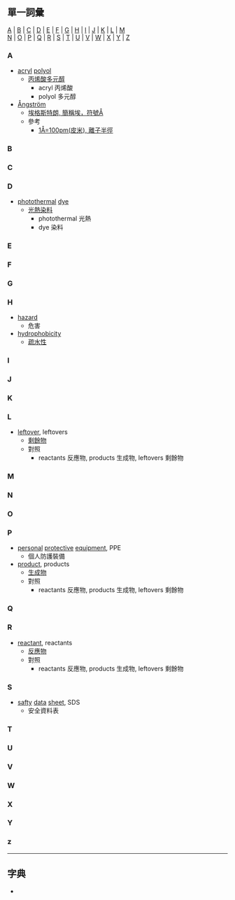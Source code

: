 ## 單一詞彙
[A](#A) | [B](#B) | [C](#C) | [D](#D) | [E](#E) | [F](#F) | [G](#G) | [H](#H) | [I](#I) | [J](#J) | [K](#K) | [L](#L) | [M](#M)<br>
 [N](#N) | [O](#O) | [P](#P) | [Q](#Q) | [R](#R) | [S](#S) | [T](#T) | [U](#U) | [V](#V) | [W](#W) | [X](#X) | [Y](#Y) | [Z](#Z)

### A
- [acryl](https://tw.dictionary.search.yahoo.com/search?p=acryl) [polyol](https://tw.dictionary.search.yahoo.com/search?p=polyol)
  - [丙烯酸多元醇](https://auto.ltn.com.tw/news/20999/7)
    - acryl 丙烯酸
    - polyol 多元醇
- [Ångström](https://tw.dictionary.search.yahoo.com/search?p=Ångström)
  - [埃格斯特朗, 簡稱埃，符號Å](https://zh.wikipedia.org/zh-tw/%E5%9F%83%E6%A0%BC%E6%96%AF%E7%89%B9%E6%9C%97)
  - 參考
    - [1Å=100pm(皮米), 離子半徑](https://zh.wikipedia.org/zh-tw/%E7%A6%BB%E5%AD%90%E5%8D%8A%E5%BE%84)
  
### B


### C


### D
- [photothermal](https://tw.dictionary.search.yahoo.com/search?p=photothermal) [dye](https://tw.dictionary.search.yahoo.com/search?p=dye)
  - [光熱染料](https://auto.ltn.com.tw/news/20999/7)
    - photothermal 光熱
    - dye 染料

### E


### F


### G


### H
- [hazard](https://tw.dictionary.search.yahoo.com/search?p=hazard)
  - 危害
- [hydrophobicity](https://tw.dictionary.search.yahoo.com/search?p=hydrophobicity)
  - [疏水性](https://zh.wikipedia.org/zh-tw/%E7%96%8F%E6%B0%B4%E6%80%A7)


### I



### J


### K


### L
- [leftover](https://tw.dictionary.search.yahoo.com/search?p=leftover), leftovers
  - [剩餘物](https://phet.colorado.edu/zh_TW/simulations/reactants-products-and-leftovers)
  - 對照
    - reactants 反應物, products 生成物, leftovers 剩餘物

### M


### N


### O


### P
- [personal](https://tw.dictionary.search.yahoo.com/search?p=personal) [protective](https://tw.dictionary.search.yahoo.com/search?p=protective) [equipment](https://tw.dictionary.search.yahoo.com/search?p=equipment), PPE
  - 個人防護裝備
- [product](https://tw.dictionary.search.yahoo.com/search?p=product), products
  - [生成物](https://phet.colorado.edu/zh_TW/simulations/reactants-products-and-leftovers)
  - 對照
    - reactants 反應物, products 生成物, leftovers 剩餘物

### Q


### R
- [reactant](https://tw.dictionary.search.yahoo.com/search?p=reactant), reactants
  - [反應物](https://phet.colorado.edu/zh_TW/simulations/reactants-products-and-leftovers)
  - 對照
    - reactants 反應物, products 生成物, leftovers 剩餘物

### S
- [safty](https://tw.dictionary.search.yahoo.com/search?p=safty) [data](https://tw.dictionary.search.yahoo.com/search?p=data) [sheet](https://tw.dictionary.search.yahoo.com/search?p=sheet), SDS
  - 安全資料表

### T


### U


### V


### W


### X


### Y


### z



---

## 字典
- 

